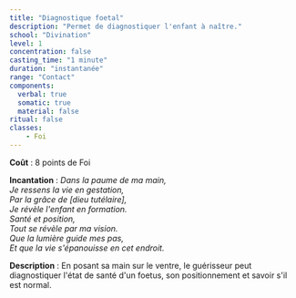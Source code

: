 ```yaml
---
title: "Diagnostique foetal"
description: "Permet de diagnostiquer l'enfant à naître."
school: "Divination"
level: 1
concentration: false
casting_time: "1 minute"
duration: "instantanée"
range: "Contact"
components:
  verbal: true
  somatic: true
  material: false
ritual: false
classes:
    - Foi
---
```

**Coût** : 8 points de Foi  

**Incantation** : *Dans la paume de ma main,*   
*Je ressens la vie en gestation,*   
*Par la grâce de [dieu tutélaire],*   
*Je révèle l'enfant en formation.*   
*Santé et position,*   
*Tout se révèle par ma vision.*   
*Que la lumière guide mes pas,*   
*Et que la vie s'épanouisse en cet endroit.*   

**Description** : En posant sa main sur le ventre, le guérisseur peut diagnostiquer l'état de santé d'un foetus, son positionnement et savoir s'il est normal.  
